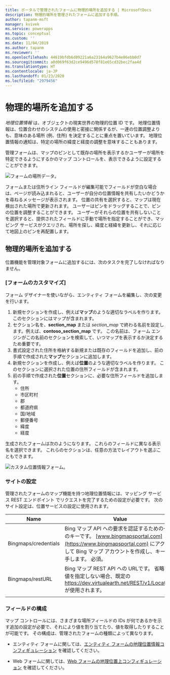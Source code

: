 ```yaml
---
title: ポータルで管理されたフォームに物理的場所を追加する | MicrosoftDocs
description: 物理的場所を管理されたフォームに追加する手順。
author: tapanm-msft
manager: kvivek
ms.service: powerapps
ms.topic: conceptual
ms.custom: ''
ms.date: 11/04/2019
ms.author: tapanm
ms.reviewer: ''
ms.openlocfilehash: 44619bfdb6d09221a6a23164a9627b4e06ebb0d7
ms.sourcegitcommit: a0d069f63d2ce9496d578f81e65cd32bec2faa4d
ms.translationtype: HT
ms.contentlocale: ja-JP
ms.lasthandoff: 01/23/2020
ms.locfileid: "2979456"
---
```

# <a name="add-geolocation"></a>物理的場所を追加する

*地理位置情報* は、オブジェクトの現実世界の物理的位置 ID です。 地理位置情報は、位置合わせのシステムの使用と密接に関係するが、一連の位置調整よりも、意味のある場所 (例、住所) を決定することに重点を置いています。 地理位置情報の通知は、特定の場所の緯度と経度の調整を意味することもあります。

管理フォームは、マップのピンとして既存の場所を表示するかユーザーが場所を特定できるようにするかのマップ コントロールを、表示できるように設定することができます。

![フォームの場所データ。](../media/location-data-form.png "フォームの場所データ")

フォームまたは住所ライン フィールドが編集可能でフィールドが空白な場合は、ページが読み込まれると、ユーザーが自分の位置情報を共有したいかどうかを尋ねるメッセージが表示されます。 位置の共有を選択すると、マップは現在検出された場所で更新されます。 ユーザーはピンをドラッグすることで、ピンの位置を調整することができます。 ユーザーがそれらの位置を共有しないことを選択すると、提供されたフィールドに手動で場所を指定することができ、マッピング サービスがクエリされ、場所を探し、緯度と経緯を更新し、それに応じて地図上のピンを再配置します。

## <a name="add-geolocation"></a>物理的場所を追加する
位置機能を管理対象フォームに追加するには、次のタスクを完了しなければなりません。

### <a name="form-customization"></a>[フォームのカスタマイズ]
フォーム デザイナーを使いながら、エンティティ フォームを編集し、次の変更を行います。

1. 新規セクションを作成し、例えば**マップ**のような適切なラベルを作ります。 このセクションにはマップが含まれます。
2. セクション名を、**section\_map** または _section\_map_ で終わる名前を設定します。例えば、**contoso\_section\_map** です。 この名前は、フォーム エンジンがこの名前のセクションを検索して、いつマップを表示するか決定するため重要です。 
3. 書式設定された住所を格納する新規または既存のフィールドを追加し、前の手順で作成された**マップ**セクションに追加します。
4. 新規セクションを作成し、例えば**位置**のような適切なラベルを作ります。 このセクションに選択された位置の住所フィールドが含まれます。
5. 前の手順で作成された**位置**セクションに、必要な住所フィールドを追加します。 
    - 住所
    - 市区町村
    - 郡
    - 都道府県
    - 国/地域
    - 郵便番号
    - 緯度
    - 経度

生成されたフォームは次のようになります。 これらのフィールドに異なる表示名を選択できます。 これらのセクションは、任意の方法でレイアウトを選ぶこともできます。

![カスタム位置情報フォーム。](../media/custom-geolocation-form.png "カスタム位置情報フォーム")

### <a name="site-settings"></a>サイトの設定
管理されたフォームのマップ機能を持つ地理位置情報には、マッピング サービス REST エンドポイント でリクエストを完了するための設定が必要です。 次のサイト設定は、位置サービスの設定に使用されます。

|Name|Value|
|---|---|
|Bingmaps/credentials|Bing マップ API への要求を認証するための一意のキーです。 [www.bingmapsportal.com](https://www.bingmapsportal.com) にアクセスして Bing マップ アカウントを作成し、キーを入手します。 必須。|
|Bingmaps/restURL|Bing マップ REST API への URLです。 省略可。 値を指定しない場合、既定の https://dev.virtualearth.net/REST/v1/Locations が使用されます。|
| |

### <a name="field-configurations"></a>フィールドの構成
マップ コントロールには、さまざまな場所フィールドの IDs が何であるかを示す追加の設定が必要で、それにより値を割り当てたり、値を取得したりすることが可能です。 その構成は、管理されたフォームの種類によって異なります。

- エンティティ フォームに関しては、[エンティティ フォームの地理位置情報コンフィギュレーション](entity-forms.md#geolocation-configuration-for-entity-forms) を確認してください。

- Web フォームに関しては、[Web フォームの地理位置上コンフィギュレーション](web-form-properties.md#geolocation-configuration-for-web-form) を確認してください。
